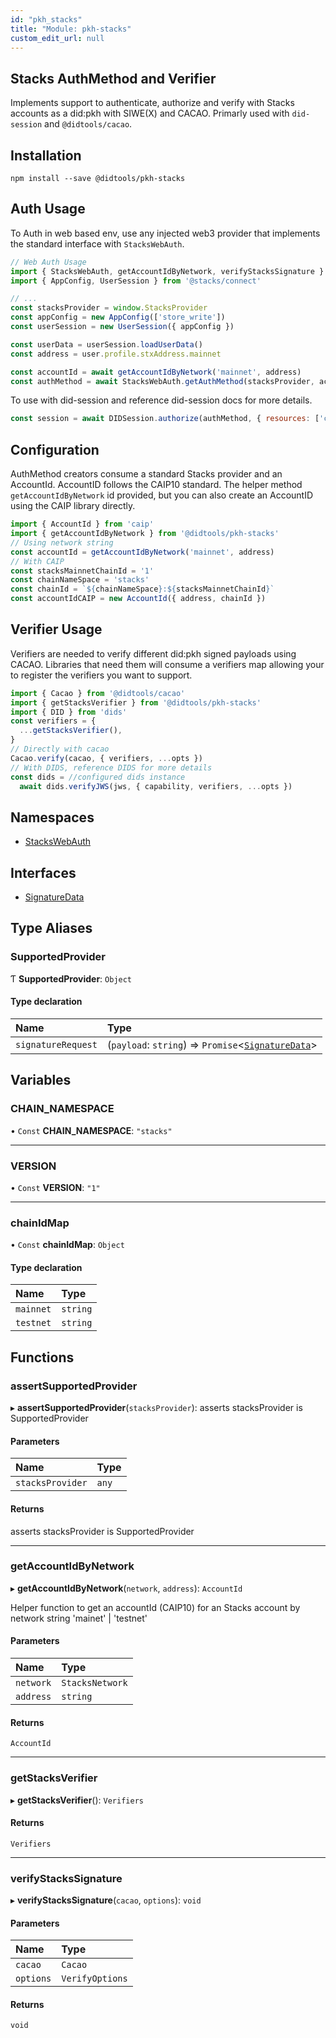 ```yaml
---
id: "pkh_stacks"
title: "Module: pkh-stacks"
custom_edit_url: null
---
```


## Stacks AuthMethod and Verifier

Implements support to authenticate, authorize and verify with Stacks accounts as a did:pkh with SIWE(X) and CACAO.
Primarly used with `did-session` and `@didtools/cacao`.

## Installation

```
npm install --save @didtools/pkh-stacks
```

## Auth Usage

To Auth in web based env, use any injected web3 provider that implements the standard interface with `StacksWebAuth`.

```ts
// Web Auth Usage
import { StacksWebAuth, getAccountIdByNetwork, verifyStacksSignature } from '@didtools/pkh-stacks'
import { AppConfig, UserSession } from '@stacks/connect'

// ...
const stacksProvider = window.StacksProvider
const appConfig = new AppConfig(['store_write'])
const userSession = new UserSession({ appConfig })

const userData = userSession.loadUserData()
const address = user.profile.stxAddress.mainnet

const accountId = await getAccountIdByNetwork('mainnet', address)
const authMethod = await StacksWebAuth.getAuthMethod(stacksProvider, accountId, publicKey)
```

To use with did-session and reference did-session docs for more details.

```js
const session = await DIDSession.authorize(authMethod, { resources: ['ceramic://*'] })
```

## Configuration

AuthMethod creators consume a standard Stacks provider and an AccountId. AccountID follows the CAIP10 standard. The helper method `getAccountIdByNetwork` id provided, but you can also create an AccountID using the CAIP library directly.

```js
import { AccountId } from 'caip'
import { getAccountIdByNetwork } from '@didtools/pkh-stacks'
// Using network string
const accountId = getAccountIdByNetwork('mainnet', address)
// With CAIP
const stacksMainnetChainId = '1'
const chainNameSpace = 'stacks'
const chainId = `${chainNameSpace}:${stacksMainnetChainId}`
const accountIdCAIP = new AccountId({ address, chainId })
```

## Verifier Usage

Verifiers are needed to verify different did:pkh signed payloads using CACAO. Libraries that need them will
consume a verifiers map allowing your to register the verifiers you want to support.

```ts
import { Cacao } from '@didtools/cacao'
import { getStacksVerifier } from '@didtools/pkh-stacks'
import { DID } from 'dids'
const verifiers = {
  ...getStacksVerifier(),
}
// Directly with cacao
Cacao.verify(cacao, { verifiers, ...opts })
// With DIDS, reference DIDS for more details
const dids = //configured dids instance
  await dids.verifyJWS(jws, { capability, verifiers, ...opts })
```

## Namespaces

- [StacksWebAuth](../namespaces/pkh_stacks.StacksWebAuth.md)

## Interfaces

- [SignatureData](../interfaces/pkh_stacks.SignatureData.md)

## Type Aliases

### SupportedProvider

Ƭ **SupportedProvider**: `Object`

#### Type declaration

| Name | Type |
| :------ | :------ |
| `signatureRequest` | (`payload`: `string`) => `Promise`<[`SignatureData`](../interfaces/pkh_stacks.SignatureData.md)\> |

## Variables

### CHAIN\_NAMESPACE

• `Const` **CHAIN\_NAMESPACE**: ``"stacks"``

___

### VERSION

• `Const` **VERSION**: ``"1"``

___

### chainIdMap

• `Const` **chainIdMap**: `Object`

#### Type declaration

| Name | Type |
| :------ | :------ |
| `mainnet` | `string` |
| `testnet` | `string` |

## Functions

### assertSupportedProvider

▸ **assertSupportedProvider**(`stacksProvider`): asserts stacksProvider is SupportedProvider

#### Parameters

| Name | Type |
| :------ | :------ |
| `stacksProvider` | `any` |

#### Returns

asserts stacksProvider is SupportedProvider

___

### getAccountIdByNetwork

▸ **getAccountIdByNetwork**(`network`, `address`): `AccountId`

Helper function to get an accountId (CAIP10) for an Stacks account by network string 'mainet' | 'testnet'

#### Parameters

| Name | Type |
| :------ | :------ |
| `network` | `StacksNetwork` |
| `address` | `string` |

#### Returns

`AccountId`

___

### getStacksVerifier

▸ **getStacksVerifier**(): `Verifiers`

#### Returns

`Verifiers`

___

### verifyStacksSignature

▸ **verifyStacksSignature**(`cacao`, `options`): `void`

#### Parameters

| Name | Type |
| :------ | :------ |
| `cacao` | `Cacao` |
| `options` | `VerifyOptions` |

#### Returns

`void`
